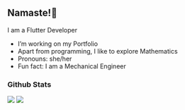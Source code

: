 ## Namaste!🙏

I am a Flutter Developer

- I’m working on my Portfolio<!-- - I’m currently learning Python -->
- Apart from programming, I like to explore Mathematics
- Pronouns: she/her
- Fun fact: I am a Mechanical Engineer 


### Github Stats

<img src="https://github-readme-stats.vercel.app/api?username=ReachPooja&&show_icons=true&theme=tokyonight&line_height=35&count_private=true">
<img src="https://github-readme-stats.vercel.app/api/top-langs/?username=ReachPooja&hide=css,html&theme=tokyonight&layout=compact">
